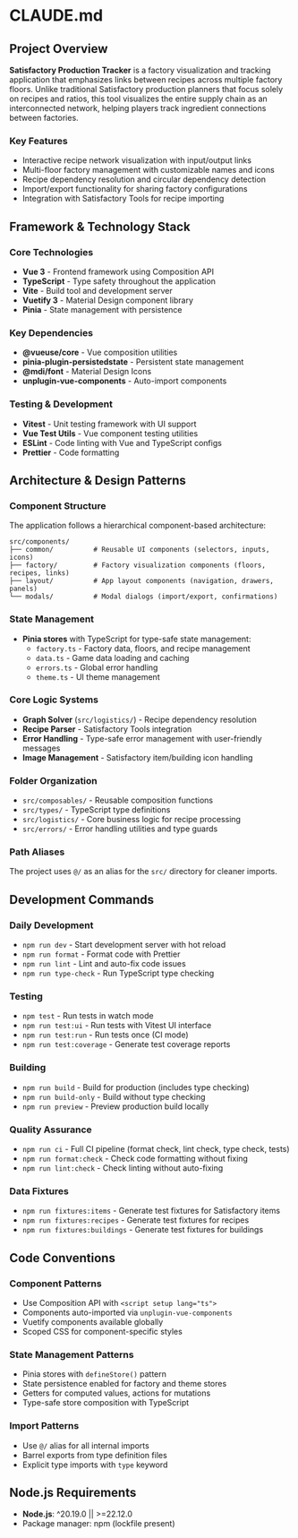 # CLAUDE.md

## Project Overview

**Satisfactory Production Tracker** is a factory visualization and tracking application that emphasizes links between recipes across multiple factory floors. Unlike traditional Satisfactory production planners that focus solely on recipes and ratios, this tool visualizes the entire supply chain as an interconnected network, helping players track ingredient connections between factories.

### Key Features
- Interactive recipe network visualization with input/output links
- Multi-floor factory management with customizable names and icons
- Recipe dependency resolution and circular dependency detection
- Import/export functionality for sharing factory configurations
- Integration with Satisfactory Tools for recipe importing

## Framework & Technology Stack

### Core Technologies
- **Vue 3** - Frontend framework using Composition API
- **TypeScript** - Type safety throughout the application
- **Vite** - Build tool and development server
- **Vuetify 3** - Material Design component library
- **Pinia** - State management with persistence

### Key Dependencies
- **@vueuse/core** - Vue composition utilities
- **pinia-plugin-persistedstate** - Persistent state management
- **@mdi/font** - Material Design Icons
- **unplugin-vue-components** - Auto-import components

### Testing & Development
- **Vitest** - Unit testing framework with UI support
- **Vue Test Utils** - Vue component testing utilities
- **ESLint** - Code linting with Vue and TypeScript configs
- **Prettier** - Code formatting

## Architecture & Design Patterns

### Component Structure
The application follows a hierarchical component-based architecture:

```
src/components/
├── common/          # Reusable UI components (selectors, inputs, icons)
├── factory/         # Factory visualization components (floors, recipes, links)
├── layout/          # App layout components (navigation, drawers, panels)
└── modals/          # Modal dialogs (import/export, confirmations)
```

### State Management
- **Pinia stores** with TypeScript for type-safe state management:
  - `factory.ts` - Factory data, floors, and recipe management
  - `data.ts` - Game data loading and caching
  - `errors.ts` - Global error handling
  - `theme.ts` - UI theme management

### Core Logic Systems
- **Graph Solver** (`src/logistics/`) - Recipe dependency resolution
- **Recipe Parser** - Satisfactory Tools integration
- **Error Handling** - Type-safe error management with user-friendly messages
- **Image Management** - Satisfactory item/building icon handling

### Folder Organization
- `src/composables/` - Reusable composition functions
- `src/types/` - TypeScript type definitions
- `src/logistics/` - Core business logic for recipe processing
- `src/errors/` - Error handling utilities and type guards

### Path Aliases
The project uses `@/` as an alias for the `src/` directory for cleaner imports.

## Development Commands

### Daily Development
- `npm run dev` - Start development server with hot reload
- `npm run format` - Format code with Prettier
- `npm run lint` - Lint and auto-fix code issues
- `npm run type-check` - Run TypeScript type checking

### Testing
- `npm test` - Run tests in watch mode
- `npm run test:ui` - Run tests with Vitest UI interface
- `npm run test:run` - Run tests once (CI mode)
- `npm run test:coverage` - Generate test coverage reports

### Building
- `npm run build` - Build for production (includes type checking)
- `npm run build-only` - Build without type checking
- `npm run preview` - Preview production build locally

### Quality Assurance
- `npm run ci` - Full CI pipeline (format check, lint check, type check, tests)
- `npm run format:check` - Check code formatting without fixing
- `npm run lint:check` - Check linting without auto-fixing

### Data Fixtures
- `npm run fixtures:items` - Generate test fixtures for Satisfactory items
- `npm run fixtures:recipes` - Generate test fixtures for recipes
- `npm run fixtures:buildings` - Generate test fixtures for buildings

## Code Conventions

### Component Patterns
- Use Composition API with `<script setup lang="ts">`
- Components auto-imported via `unplugin-vue-components`
- Vuetify components available globally
- Scoped CSS for component-specific styles

### State Management Patterns
- Pinia stores with `defineStore()` pattern
- State persistence enabled for factory and theme stores
- Getters for computed values, actions for mutations
- Type-safe store composition with TypeScript

### Import Patterns
- Use `@/` alias for all internal imports
- Barrel exports from type definition files
- Explicit type imports with `type` keyword

## Node.js Requirements

- **Node.js**: ^20.19.0 || >=22.12.0
- Package manager: npm (lockfile present)